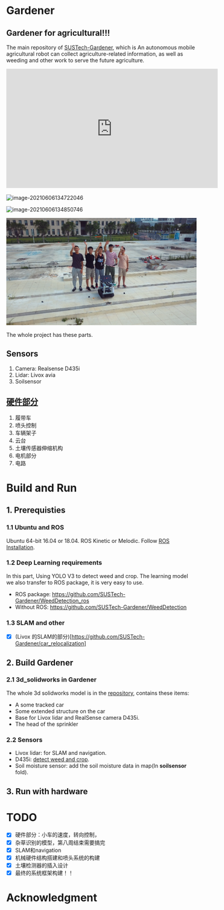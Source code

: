 # Gardener
## Gardener for agricultural!!!

The main repository of [SUSTech-Gardener](https://github.com/SUSTech-Gardener), which is An autonomous mobile agricultural robot can collect agriculture-related information, as well as weeding and other work to serve the future agriculture. 
<iframe width="560" height="315" src="https://www.youtube.com/embed/GjDMmWxaL50" title="YouTube video player" frameborder="0" allow="accelerometer; autoplay; clipboard-write; encrypted-media; gyroscope; picture-in-picture" allowfullscreen></iframe>

![image-20210606134722046](https://raw.githubusercontent.com/zhuhu00/img/master/20210606134730.png)

![image-20210606134850746](https://raw.githubusercontent.com/zhuhu00/img/master/20210606134854.png)

![image-20210606134529791](https://raw.githubusercontent.com/zhuhu00/img/master/20210606134534.png)

The whole project has these parts. 

## Sensors
1. Camera: Realsense D435i
2. Lidar: Livox avia
3. Soilsensor

## [硬件部分](https://github.com/SUSTech-Gardener/3d-solidworks)
1. 履带车
2. 喷头控制
3. 车辆架子
4. 云台
5. 土壤传感器伸缩机构
6. 电机部分
7. 电路

# Build and Run

## 1. Prerequisties

### 1.1 Ubuntu and ROS

Ubuntu 64-bit 16.04 or 18.04. ROS Kinetic or Melodic. Follow [ROS Installation](http://wiki.ros.org/ROS/Installation).
### 1.2 Deep Learning requirements

In this part, Using YOLO V3 to detect weed and crop. The learning model we also transfer to ROS package, it is very easy to use.

- ROS package:  https://github.com/SUSTech-Gardener/WeedDetection_ros
- Without ROS: https://github.com/SUSTech-Gardener/WeedDetection

### 1.3 SLAM and other

- [x] (Livox 的SLAM的部分)[https://github.com/SUSTech-Gardener/car_relocalization]

## 2. Build Gardener

### 2.1 3d_solidworks in Gardener

The whole 3d solidworks model is in the [repository](https://github.com/SUSTech-Gardener/3d-solidworks), contains these items:

- A some tracked car
- Some extended structure on the car
- Base for Livox lidar and RealSense camera D435i.
- The head of the sprinkler

### 2.2 Sensors

- Livox lidar: for SLAM and navigation.
- D435i: [detect weed and crop](https://github.com/SUSTech-Gardener/WeedDetection). 
- Soil moisture sensor: add the soil moisture data in map(In **soilsensor** fold).

## 3. Run with hardware

# TODO 
- [x] 硬件部分：小车的速度，转向控制，
- [x] 杂草识别的模型，第八周结束需要搞完
- [x] SLAM和navigation
- [x] 机械硬件结构搭建和喷头系统的构建
- [x] 土壤检测器的插入设计
- [x] 最终的系统框架构建！！

# Acknowledgment

